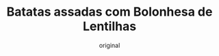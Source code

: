 ---
layout: post
layout-type: 1
title: "Batatas assadas com Bolonhesa de Lentilhas"
description: "Batatas assadas crocantes servidas com uma bolonhesa rica de lentilhas e cogumelos"
keywords: "batatas assadas, bolonhesa de lentilhas, receita vegan, jantar saudável, lentilhas verdes, cogumelos marron, molho de tomate caseiro, refeição proteica, prato sem carne, comida vegetariana"
permalink: /batatas-assadas-lentilhas/
type: ["Almoço/Jantar"]
protein: ["Lentilhas"]
image: "/assets/img/"
serve: 4 refeições
diet: ["s-soja","s-frutos-secos","s-gluten"]
time-total: 90
time-prepar: 15
time-confe: 75
calorias: 440
proteinas: 19
lipidos: 10
hidratos: 65
author: original
new:
ingredients:
    - 1 kg | de Batatas
    - 2 | Cebolas médias
    - 3 dentes | de Alho
    - 6 | Tomates maduros
    - 300 gr | de Cogumelos Marron
    - 200 gr | de Lentilhas Verdes
    - 1 c. sopa | de Vinagre ou Sumo de Limão
    - "| Água q.b."
    - "| Azeite Virgem Extra q.b."
    - "| Sal q.b."
    - "| Alecrim fresco q.b."
    - "| Pimenta Preta moída q.b."
    - "| Orégãos secos q.b."
    - "| Folhas de Manjericão fresco q.b."
instructions:
    - Colocar as lentilhas num recipiente, cobrir com água e adicionar o vinagre ou sumo de limão. Deixar demolhar por pelo menos 4 horas (idealmente durante a noite). No final, escorrer e reservar.
    - Descascar e cortar as batatas em cubos e distribuir num tabuleiro forrado com papel vegetal. Regar com azeite, temperar com sal e alecrim. Levar ao forno pré-aquecido a 180ºC e assar por aproximadamente 35-40 minutos, mexendo ocasionalmente, até ficarem douradas e crocantes.
    -  Enquanto isso, picar a cebola e os dentes de alho. Levar uma panela ao lume médio com um fio de azeite e refogar a cebola até ficar macia. Adicionar o alho picado e refogar por mais 1-2 minutos.
    - Juntar os tomates maduros picados, temperar com sal, pimenta preta e orégãos. Reduzir o lume para baixo e deixar cozinhar lentamente por 1 hora, mexendo ocasionalmente.
    - No final da cozedura, adicionar as folhas de manjericão e triturar o molho com a varinha mágica até obter uma consistência homogénea.
    - Na mesma panela, adicionar os cogumelos fatiados e cozinhar até reduzirem e soltarem os seus sucos.
    - Juntar o molho de tomate triturado e as lentilhas demolhadas. Cozinhar em lume médio por 10-15 minutos, ou até as lentilhas estarem macias e absorverem os sabores. Ajustar os temperos se necessário.
    - Distribuir as batatas assadas nos pratos e cobrir com a bolonhesa de lentilhas. Finalizar com um fio de azeite e mais folhas de manjericão, se desejar.
---